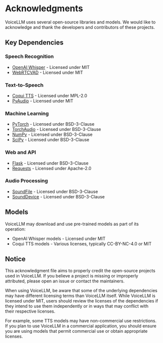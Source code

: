 # Acknowledgments

VoiceLLM uses several open-source libraries and models. We would like to acknowledge and thank the developers and contributors of these projects.

## Key Dependencies

### Speech Recognition
- [OpenAI Whisper](https://github.com/openai/whisper) - Licensed under MIT
- [WebRTCVAD](https://github.com/wiseman/py-webrtcvad) - Licensed under MIT

### Text-to-Speech
- [Coqui TTS](https://github.com/coqui-ai/TTS) - Licensed under MPL-2.0
- [PyAudio](https://github.com/jleb/pyaudio) - Licensed under MIT

### Machine Learning
- [PyTorch](https://github.com/pytorch/pytorch) - Licensed under BSD-3-Clause
- [TorchAudio](https://github.com/pytorch/audio) - Licensed under BSD-3-Clause
- [NumPy](https://github.com/numpy/numpy) - Licensed under BSD-3-Clause
- [SciPy](https://github.com/scipy/scipy) - Licensed under BSD-3-Clause

### Web and API
- [Flask](https://github.com/pallets/flask) - Licensed under BSD-3-Clause
- [Requests](https://github.com/psf/requests) - Licensed under Apache-2.0

### Audio Processing
- [SoundFile](https://github.com/bastibe/python-soundfile) - Licensed under BSD-3-Clause
- [SoundDevice](https://github.com/spatialaudio/python-sounddevice) - Licensed under BSD-3-Clause

## Models

VoiceLLM may download and use pre-trained models as part of its operation:

- OpenAI Whisper models - Licensed under MIT
- Coqui TTS models - Various licenses, typically CC-BY-NC-4.0 or MIT

## Notice

This acknowledgment file aims to properly credit the open-source projects used in VoiceLLM. If you believe a project is missing or improperly attributed, please open an issue or contact the maintainers.

When using VoiceLLM, be aware that some of the underlying dependencies may have different licensing terms than VoiceLLM itself. While VoiceLLM is licensed under MIT, users should review the licenses of the dependencies if they intend to use them independently or in ways that may conflict with their respective licenses.

For example, some TTS models may have non-commercial use restrictions. If you plan to use VoiceLLM in a commercial application, you should ensure you are using models that permit commercial use or obtain appropriate licenses. 